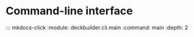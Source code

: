 # Command-line interface

::: mkdocs-click
    :module: deckbuilder.cli.main
    :command: main
    :depth: 2